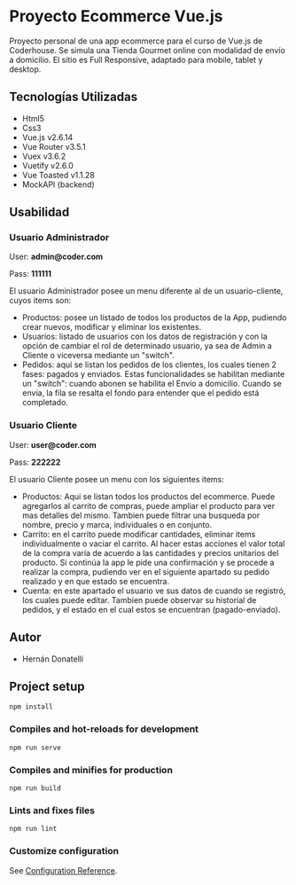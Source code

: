 <h1>Proyecto Ecommerce Vue.js</h1>
<p>Proyecto personal de una app ecommerce para el curso de Vue.js de Coderhouse. Se simula una Tienda Gourmet online con modalidad de envío a domicilio. El sitio es Full Responsive, adaptado para mobile, tablet y desktop.</p>

<h2>Tecnologías Utilizadas</h2>

<ul>
    <li>Html5</li>
    <li>Css3</li>
    <li>Vue.js v2.6.14</li>
    <li>Vue Router v3.5.1</li>
    <li>Vuex v3.6.2</li>
    <li>Vuetify v2.6.0</li>
    <li>Vue Toasted v1.1.28</li>
    <li>MockAPI (backend)</li>
</ul>

<h2>Usabilidad</h2>
<h3>Usuario Administrador</h3>
<p>User: <strong>admin@coder.com</strong></p>
<p>Pass: <strong>111111</strong></p>
<p>El usuario Administrador posee un menu diferente al de un usuario-cliente, cuyos items son:</p>
<ul>
    <li>
    Productos: posee un listado de todos los productos de la App, pudiendo crear nuevos, modificar y eliminar los existentes.
    </li>
    <li>
    Usuarios: listado de usuarios con los datos de registración y con la opción de cambiar el rol de determinado usuario, ya sea de Admin a Cliente o viceversa mediante un "switch".
    </li>
    <li>
    Pedidos: aquí se listan los pedidos de los clientes, los cuales tienen 2 fases: pagados y enviados. Estas funcionalidades se habilitan mediante un "switch": cuando abonen se habilita el Envío a domicilio. Cuando se envia, la fila se resalta el fondo para entender que el pedido está completado.
    </li>
</ul>

<h3>Usuario Cliente</h3>
<p>User: <strong>user@coder.com</strong></p>
<p>Pass: <strong>222222</strong></p>
<p>El usuario Cliente posee un menu con los siguientes items:</p>
<ul>
    <li>
    Productos: Aqui se listan todos los productos del ecommerce. Puede agregarlos al carrito de compras, puede ampliar el producto para ver mas detalles del mismo. Tambien puede filtrar una busqueda por nombre, precio y marca, individuales o en conjunto.
    </li>
    <li>
    Carrito: en el carrito puede modificar cantidades, eliminar items individualmente o vaciar el carrito. Al hacer estas acciones el valor total de la compra varía de acuerdo a las cantidades y precios unitarios del producto. Si continúa la app le pide una confirmación y se procede a realizar la compra, pudiendo ver en el siguiente apartado su pedido realizado y en que estado se encuentra.
    </li>
    <li>
    Cuenta: en este apartado el usuario ve sus datos de cuando se registró, los cuales puede editar. Tambien puede observar su historial de pedidos, y el estado en el cual estos se encuentran (pagado-enviado).
    </li>
</ul>

<h2>Autor</h2>
<ul>
    <li>Hernán Donatelli</li>
</ul>



## Project setup
```
npm install
```

### Compiles and hot-reloads for development
```
npm run serve
```

### Compiles and minifies for production
```
npm run build
```

### Lints and fixes files
```
npm run lint
```

### Customize configuration
See [Configuration Reference](https://cli.vuejs.org/config/).
